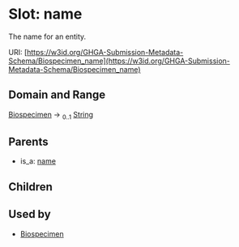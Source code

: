 
# Slot: name


The name for an entity.

URI: [https://w3id.org/GHGA-Submission-Metadata-Schema/Biospecimen_name](https://w3id.org/GHGA-Submission-Metadata-Schema/Biospecimen_name)


## Domain and Range

[Biospecimen](Biospecimen.md) &#8594;  <sub>0..1</sub> [String](types/String.md)

## Parents

 *  is_a: [name](name.md)

## Children


## Used by

 * [Biospecimen](Biospecimen.md)
